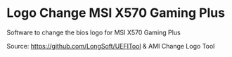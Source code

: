 # Logo Change MSI X570 Gaming Plus
Software to change the bios logo for MSI X570 Gaming Plus

Source: https://github.com/LongSoft/UEFITool & AMI Change Logo Tool
